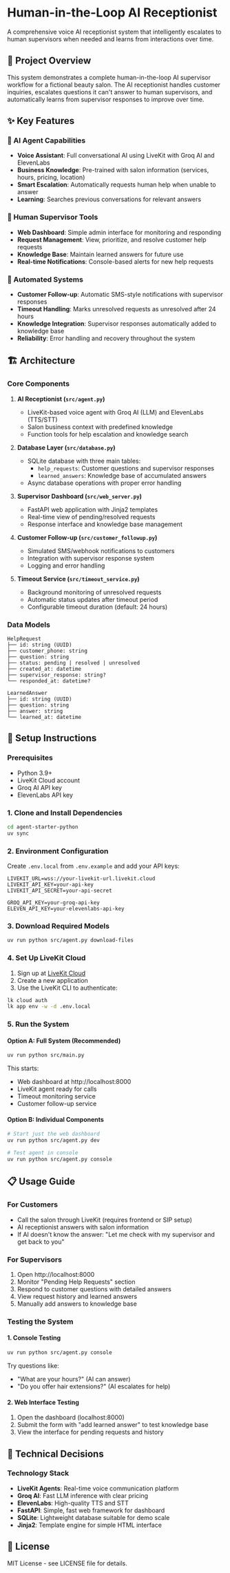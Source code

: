 # Human-in-the-Loop AI Receptionist

A comprehensive voice AI receptionist system that intelligently escalates to human supervisors when needed and learns from interactions over time.

## 🎯 Project Overview

This system demonstrates a complete human-in-the-loop AI supervisor workflow for a fictional beauty salon. The AI receptionist handles customer inquiries, escalates questions it can't answer to human supervisors, and automatically learns from supervisor responses to improve over time.

## ✨ Key Features

### 🤖 AI Agent Capabilities
- **Voice Assistant**: Full conversational AI using LiveKit with Groq AI and ElevenLabs
- **Business Knowledge**: Pre-trained with salon information (services, hours, pricing, location)
- **Smart Escalation**: Automatically requests human help when unable to answer
- **Learning**: Searches previous conversations for relevant answers

### 👥 Human Supervisor Tools
- **Web Dashboard**: Simple admin interface for monitoring and responding
- **Request Management**: View, prioritize, and resolve customer help requests
- **Knowledge Base**: Maintain learned answers for future use
- **Real-time Notifications**: Console-based alerts for new help requests

### 🔄 Automated Systems
- **Customer Follow-up**: Automatic SMS-style notifications with supervisor responses
- **Timeout Handling**: Marks unresolved requests as unresolved after 24 hours
- **Knowledge Integration**: Supervisor responses automatically added to knowledge base
- **Reliability**: Error handling and recovery throughout the system

## 🏗️ Architecture

### Core Components

1. **AI Receptionist (`src/agent.py`)**
   - LiveKit-based voice agent with Groq AI (LLM) and ElevenLabs (TTS/STT)
   - Salon business context with predefined knowledge
   - Function tools for help escalation and knowledge search

2. **Database Layer (`src/database.py`)**
   - SQLite database with three main tables:
     - `help_requests`: Customer questions and supervisor responses
     - `learned_answers`: Knowledge base of accumulated answers
   - Async database operations with proper error handling

3. **Supervisor Dashboard (`src/web_server.py`)**
   - FastAPI web application with Jinja2 templates
   - Real-time view of pending/resolved requests
   - Response interface and knowledge base management

4. **Customer Follow-up (`src/customer_followup.py`)**
   - Simulated SMS/webhook notifications to customers
   - Integration with supervisor response system
   - Logging and error handling

5. **Timeout Service (`src/timeout_service.py`)**
   - Background monitoring of unresolved requests
   - Automatic status updates after timeout period
   - Configurable timeout duration (default: 24 hours)

### Data Models

```
HelpRequest
├── id: string (UUID)
├── customer_phone: string
├── question: string
├── status: pending | resolved | unresolved
├── created_at: datetime
├── supervisor_response: string?
└── responded_at: datetime?

LearnedAnswer
├── id: string (UUID)
├── question: string
├── answer: string
└── learned_at: datetime
```

## 🚀 Setup Instructions

### Prerequisites
- Python 3.9+
- LiveKit Cloud account
- Groq AI API key
- ElevenLabs API key

### 1. Clone and Install Dependencies
```bash
cd agent-starter-python
uv sync
```

### 2. Environment Configuration
Create `.env.local` from `.env.example` and add your API keys:

```env
LIVEKIT_URL=wss://your-livekit-url.livekit.cloud
LIVEKIT_API_KEY=your-api-key
LIVEKIT_API_SECRET=your-api-secret

GROQ_API_KEY=your-groq-api-key
ELEVEN_API_KEY=your-elevenlabs-api-key
```

### 3. Download Required Models
```bash
uv run python src/agent.py download-files
```

### 4. Set Up LiveKit Cloud
1. Sign up at [LiveKit Cloud](https://cloud.livekit.io/)
2. Create a new application
3. Use the LiveKit CLI to authenticate:
```bash
lk cloud auth
lk app env -w -d .env.local
```

### 5. Run the System

#### Option A: Full System (Recommended)
```bash
uv run python src/main.py
```
This starts:
- Web dashboard at http://localhost:8000
- LiveKit agent ready for calls
- Timeout monitoring service
- Customer follow-up service

#### Option B: Individual Components
```bash
# Start just the web dashboard
uv run python src/agent.py dev

# Test agent in console
uv run python src/agent.py console
```

## 📋 Usage Guide

### For Customers
- Call the salon through LiveKit (requires frontend or SIP setup)
- AI receptionist answers with salon information
- If AI doesn't know the answer: "Let me check with my supervisor and get back to you"

### For Supervisors
1. Open http://localhost:8000
2. Monitor "Pending Help Requests" section
3. Respond to customer questions with detailed answers
4. View request history and learned answers
5. Manually add answers to knowledge base

### Testing the System

#### 1. Console Testing
```bash
uv run python src/agent.py console
```
Try questions like:
- "What are your hours?" (AI can answer)
- "Do you offer hair extensions?" (AI escalates for help)

#### 2. Web Interface Testing
1. Open the dashboard (localhost:8000)
2. Submit the form with "add learned answer" to test knowledge base
3. View the interface for pending requests and history

## 🔧 Technical Decisions

### Technology Stack
- **LiveKit Agents**: Real-time voice communication platform
- **Groq AI**: Fast LLM inference with clear pricing
- **ElevenLabs**: High-quality TTS and STT
- **FastAPI**: Simple, fast web framework for dashboard
- **SQLite**: Lightweight database suitable for demo scale
- **Jinja2**: Template engine for simple HTML interface



## 📄 License

MIT License - see LICENSE file for details.


